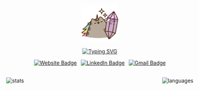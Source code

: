 <!-- Start of Icon -->
<div align='center'>
  <img
    src='assets/main_icon.gif'
    alt='main icon'
    width='100px'
  />
</div>
<!-- End of Icon -->

<!-- Start of Introduction -->
<div align='center'>

  [![Typing SVG](https://readme-typing-svg.demolab.com?font=Fira+Code&weight=600&size=17&duration=3000&pause=1500&color=9333ea&center=true&vCenter=true&multiline=true&width=520&height=60&lines=Hello+%F0%9F%91%8B+I'm+Bia!;%F0%9F%8C%B1+A+CS+student+who+loves+to+code+%2B+design)](https://git.io/typing-svg)
</div>
<!-- End of Introduction -->

<!-- Start of Social Media -->
<div align='center'>

  [![Website Badge](https://img.shields.io/badge/portfolio-000000?style=for-the-badge&logo=About.me&logoColor=white)](https://brlarce.com/)&ensp;
  [![LinkedIn Badge](https://img.shields.io/badge/LinkedIn-0077B5?style=for-the-badge&logo=linkedin&logoColor=white)](https://www.linkedin.com/in/brlarce/)&ensp;
  [![Gmail Badge](https://img.shields.io/badge/Gmail-D14836?style=for-the-badge&logo=gmail&logoColor=white)](mailto:brlim.arce@gmail.com)
</div> <br />
<!-- End of Social Media -->

<!-- Start of GitHub Stats -->
<div align='center' style='display: flex; flex-wrap: wrap; justify-content: space-between'>
  <img src='https://github-readme-stats.vercel.app/api?username=brlimarce&theme=dracula&count_private=true&show_icons=true&include_all_commits=true&custom_title=GitHub&nbsp;Stats' alt='stats' style='height: 9rem' />&ensp;

  <img src='https://github-readme-stats.vercel.app/api/top-langs/?username=brlimarce&theme=dracula&layout=compact' alt='languages' style='height: 9rem' />

  <!-- Light Mode -->
</div>
<!-- End of GitHub Stats -->
